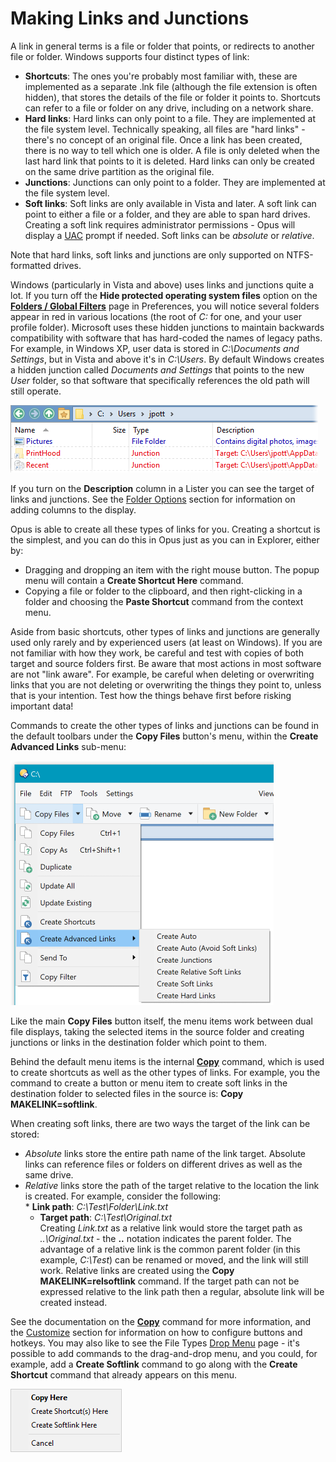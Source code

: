 # Making Links and Junctions

A link in general terms is a file or folder that points, or redirects to another file or folder. Windows supports four distinct types of link:

- **Shortcuts**: The ones you're probably most familiar with, these are implemented as a separate .lnk file (although the file extension is often hidden), that stores the details of the file or folder it points to. Shortcuts can refer to a file or folder on any drive, including on a network share.
- **Hard links**: Hard links can only point to a file. They are implemented at the file system level. Technically speaking, all files are "hard links" - there's no concept of an original file. Once a link has been created, there is no way to tell which one is older. A file is only deleted when the last hard link that points to it is deleted. Hard links can only be created on the same drive partition as the original file.
- **Junctions**: Junctions can only point to a folder. They are implemented at the file system level.
- **Soft links**: Soft links are only available in Vista and later. A soft link can point to either a file or a folder, and they are able to span hard drives. Creating a soft link requires administrator permissions - Opus will display a [UAC](/Manual/file_operations/uac_and_administrator_mode.md) prompt if needed. Soft links can be *absolute* or *relative*.

Note that hard links, soft links and junctions are only supported on NTFS-formatted drives. 

Windows (particularly in Vista and above) uses links and junctions quite a lot. If you turn off the **Hide protected operating system files** option on the **[Folders / Global Filters](/Manual/preferences/preferences_categories/filtering_and_sorting/global_filters.md)** page in Preferences, you will notice several folders appear in red in various locations (the root of *C:* for one, and your user profile folder). Microsoft uses these hidden junctions to maintain backwards compatibility with software that has hard-coded the names of legacy paths. For example, in Windows XP, user data is stored in *C:\Documents and Settings*, but in Vista and above it's in *C:\Users*. By default Windows creates a hidden junction called *Documents and Settings* that points to the new *User* folder, so that software that specifically references the old path will still operate.

![](/Manual/images/media/junction_targets.png) 

If you turn on the **Description** column in a Lister you can see the target of links and junctions. See the [Folder Options](/Manual/basic_concepts/folder_options/RAEDME.md) section for information on adding columns to the display.

Opus is able to create all these types of links for you. Creating a shortcut is the simplest, and you can do this in Opus just as you can in Explorer, either by:

- Dragging and dropping an item with the right mouse button. The popup menu will contain a **Create Shortcut Here** command.
- Copying a file or folder to the clipboard, and then right-clicking in a folder and choosing the **Paste Shortcut** command from the context menu.

Aside from basic shortcuts, other types of links and junctions are generally used only rarely and by experienced users (at least on Windows). If you are not familiar with how they work, be careful and test with copies of both target and source folders first. Be aware that most actions in most software are not "link aware". For example, be careful when deleting or overwriting links that you are not deleting or overwriting the things they point to, unless that is your intention. Test how the things behave first before risking important data!

Commands to create the other types of links and junctions can be found in the default toolbars under the **Copy Files** button's menu, within the **Create Advanced Links** sub-menu:

![](/Manual/images/media/makinglinks_menu.png)

Like the main **Copy Files** button itself, the menu items work between dual file displays, taking the selected items in the source folder and creating junctions or links in the destination folder which point to them.

Behind the default menu items is the internal **[Copy](/Manual/reference/command_reference/internal_commands/copy.md)** command, which is used to create shortcuts as well as the other types of links. For example, you the command to create a button or menu item to create soft links in the destination folder to selected files in the source is: **Copy MAKELINK=softlink**.

When creating soft links, there are two ways the target of the link can be stored:

- *Absolute* links store the entire path name of the link target. Absolute links can reference files or folders on different drives as well as the same drive.
- *Relative* links store the path of the target relative to the location the link is created. For example, consider the following:  
  \* **Link path**: *C:\Test\Folder\Link.txt*
  - **Target path**: *C:\Test\Original.txt*  
    Creating *Link.txt* as a relative link would store the target path as *..\Original.txt* - the **..** notation indicates the parent folder. The advantage of a relative link is the common parent folder (in this example, *C:\Test*) can be renamed or moved, and the link will still work. Relative links are created using the **Copy MAKELINK=relsoftlink** command. If the target path can not be expressed relative to the link path then a regular, absolute link will be created instead.

See the documentation on the **[Copy](/Manual/reference/command_reference/internal_commands/copy.md)** command for more information, and the [Customize](/Manual/customize/RAEDME.md) section for information on how to configure buttons and hotkeys. You may also like to see the File Types [Drop Menu](/Manual/file_types/filetype_editor/drop_menu.md) page - it's possible to add commands to the drag-and-drop menu, and you could, for example, add a **Create Softlink** command to go along with the **Create Shortcut** command that already appears on this menu.

![](/Manual/images/media/drop_menu_-_results.png)
